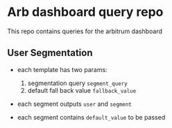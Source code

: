 # Arb dashboard query repo

This repo contains queries for the arbitrum dashboard

## User Segmentation

* each template has two params:
    1. segmentation query `segment_query`
    2. default fall back value `fallback_value`

* each segment outputs `user` and `segment`
* each segment contains `default_value` to be passed
  